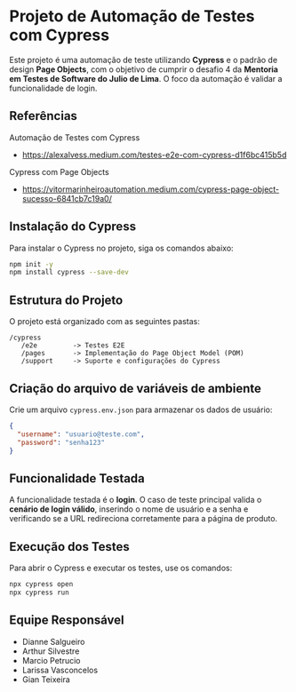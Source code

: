 
# Projeto de Automação de Testes com Cypress

Este projeto é uma automação de teste utilizando **Cypress** e o padrão de design **Page Objects**, com o objetivo de cumprir o desafio 4 da **Mentoria em Testes de Software do Julio de Lima**. O foco da automação é validar a funcionalidade de login.

## Referências
Automação de Testes com Cypress
- https://alexalvess.medium.com/testes-e2e-com-cypress-d1f6bc415b5d

Cypress com Page Objects
- https://vitormarinheiroautomation.medium.com/cypress-page-object-sucesso-6841cb7c19a0/


## Instalação do Cypress

Para instalar o Cypress no projeto, siga os comandos abaixo:

```bash
npm init -y
npm install cypress --save-dev
```

## Estrutura do Projeto

O projeto está organizado com as seguintes pastas:

```
/cypress
   /e2e         -> Testes E2E
   /pages       -> Implementação do Page Object Model (POM)
   /support     -> Suporte e configurações do Cypress
```

## Criação do arquivo de variáveis de ambiente

Crie um arquivo `cypress.env.json` para armazenar os dados de usuário:

```json
{
  "username": "usuario@teste.com",
  "password": "senha123"
}
```

## Funcionalidade Testada

A funcionalidade testada é o **login**. O caso de teste principal valida o **cenário de login válido**, inserindo o nome de usuário e a senha e verificando se a URL redireciona corretamente para a página de produto.

## Execução dos Testes

Para abrir o Cypress e executar os testes, use os comandos:

```bash
npx cypress open  
npx cypress run   
```
## Equipe Responsável

- Dianne Salgueiro
- Arthur Silvestre
- Marcio Petrucio
- Larissa Vasconcelos 
- Gian Teixeira




